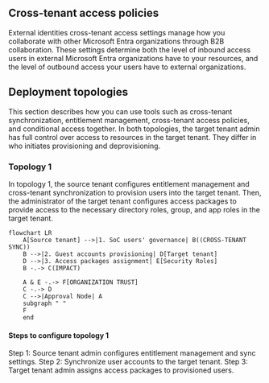 ## Cross-tenant access policies

External identities cross-tenant access settings manage how you collaborate with other Microsoft Entra organizations through B2B collaboration. These settings determine both the level of inbound access users in external Microsoft Entra organizations have to your resources, and the level of outbound access your users have to external organizations.

## Deployment topologies

This section describes how you can use tools such as cross-tenant synchronization, entitlement management, cross-tenant access policies, and conditional access together. In both topologies, the target tenant admin has full control over access to resources in the target tenant. They differ in who initiates provisioning and deprovisioning.

### Topology 1

In topology 1, the source tenant configures entitlement management and cross-tenant synchronization to provision users into the target tenant. Then, the administrator of the target tenant configures access packages to provide access to the necessary directory roles, group, and app roles in the target tenant.

```mermaid
flowchart LR
    A[Source tenant] -->|1. SoC users' governance| B((CROSS-TENANT SYNC))
    B -->|2. Guest accounts provisioning| D[Target tenant]
    D -->|3. Access packages assignment| E[Security Roles]
    B -.-> C(IMPACT)

    A & E -.-> F[ORGANIZATION TRUST]
    C -.-> D
    C -->|Approval Node| A
    subgraph " "
    F
    end
```

#### Steps to configure topology 1
Step 1: Source tenant admin configures entitlement management and sync settings.
Step 2: Synchronize user accounts to the target tenant.
Step 3: Target tenant admin assigns access packages to provisioned users.
